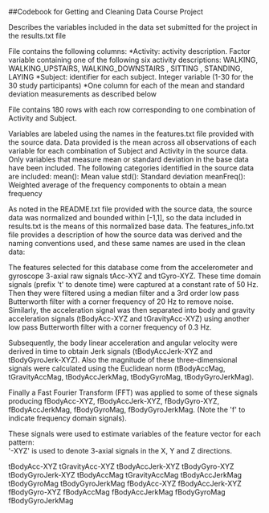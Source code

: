 ##Codebook for Getting and Cleaning Data Course Project

Describes the variables included in the data set submitted for the project in the results.txt file

File contains the following columns:
*Activity: activity description. Factor variable containing one of the following six activity descriptions: WALKING, WALKING_UPSTAIRS, WALKING_DOWNSTAIRS
, SITTING
, STANDING, LAYING
*Subject: identifier for each subject. Integer variable (1-30 for the 30 study participants)
*One column for each of the mean and standard deviation measurements as described below

File contains 180 rows with each row corresponding to one combination of Activity and Subject.

Variables are labeled using the names in the features.txt file provided with the source data.
Data provided is the mean across all observations of each variable for each combination of Subject and Activity in the source data.
Only variables that measure mean or standard deviation in the base data have been included. The following categories identified in the source data are included:
mean(): Mean value
std(): Standard deviation
meanFreq(): Weighted average of the frequency components to obtain a mean frequency

As noted in the README.txt file provided with the source data, the source data was normalized and bounded within [-1,1], so the data included in results.txt is the means of this normalized base data.
The features_info.txt file provides a description of how the source data was derived and the naming conventions used, and these same names are used in the clean data: 

The features selected for this database come from the accelerometer and gyroscope 3-axial raw signals tAcc-XYZ and tGyro-XYZ. These time domain signals (prefix 't' to denote time) were captured at a constant rate of 50 Hz. Then they were filtered using a median filter and a 3rd order low pass Butterworth filter with a corner frequency of 20 Hz to remove noise. Similarly, the acceleration signal was then separated into body and gravity acceleration signals (tBodyAcc-XYZ and tGravityAcc-XYZ) using another low pass Butterworth filter with a corner frequency of 0.3 Hz. 

Subsequently, the body linear acceleration and angular velocity were derived in time to obtain Jerk signals (tBodyAccJerk-XYZ and tBodyGyroJerk-XYZ). Also the magnitude of these three-dimensional signals were calculated using the Euclidean norm (tBodyAccMag, tGravityAccMag, tBodyAccJerkMag, tBodyGyroMag, tBodyGyroJerkMag). 

Finally a Fast Fourier Transform (FFT) was applied to some of these signals producing fBodyAcc-XYZ, fBodyAccJerk-XYZ, fBodyGyro-XYZ, fBodyAccJerkMag, fBodyGyroMag, fBodyGyroJerkMag. (Note the 'f' to indicate frequency domain signals). 

These signals were used to estimate variables of the feature vector for each pattern:  
'-XYZ' is used to denote 3-axial signals in the X, Y and Z directions.

tBodyAcc-XYZ
tGravityAcc-XYZ
tBodyAccJerk-XYZ
tBodyGyro-XYZ
tBodyGyroJerk-XYZ
tBodyAccMag
tGravityAccMag
tBodyAccJerkMag
tBodyGyroMag
tBodyGyroJerkMag
fBodyAcc-XYZ
fBodyAccJerk-XYZ
fBodyGyro-XYZ
fBodyAccMag
fBodyAccJerkMag
fBodyGyroMag
fBodyGyroJerkMag